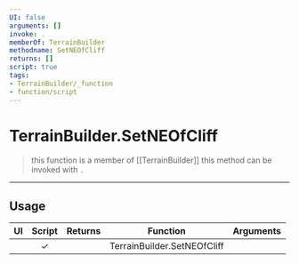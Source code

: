 ```yaml
---
UI: false
arguments: []
invoke: .
memberOf: TerrainBuilder
methodname: SetNEOfCliff
returns: []
script: true
tags:
- TerrainBuilder/_function
- function/script
---
```

# TerrainBuilder.SetNEOfCliff
> this function is a member of [[TerrainBuilder]]
> this method can be invoked with `.`
-----
## Usage
|  UI | Script | Returns | Function | Arguments |
|:---:|:------:|-------:|:--------:|:---------|
| |✓||TerrainBuilder.SetNEOfCliff||

